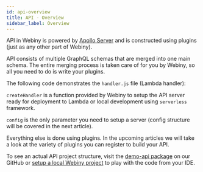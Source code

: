 ```yaml
---
id: api-overview
title: API - Overview
sidebar_label: Overview
---
```


API in Webiny is powered by [Apollo Server](https://www.apollographql.com/docs/apollo-server/)
and is constructed using plugins (just as any other part of Webiny).

API consists of multiple GraphQL schemas that are merged into one main schema.
The entire merging process is taken care of for you by Webiny, so all you
need to do is write your plugins.

The following code demonstrates the `handler.js` file (Lambda handler):

<script src="https://gist.github.com/Pavel910/04d6584197637f69f88ff12b819eeedb.js?file=api.handler.js"></script>

`createHandler` is a function provided by Webiny to setup the API
server ready for deployment to Lambda or local development using `serverless` framework.

`config` is the only parameter you need to setup a server (config structure will be covered in the next article).

Everything else is done using plugins. In the upcoming articles we will take a look
at the variety of plugins you can register to build your API.

To see an actual API project structure, visit the [demo-api package](https://github.com/Webiny/webiny-js/tree/master/packages/demo-api/src) on our GitHub
or [setup a local Webiny project](/docs/developer-tutorials/local-setup) to
play with the code from your IDE.

